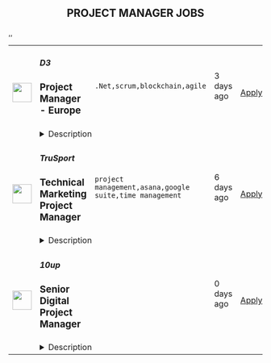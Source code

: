 <div align="center"><h2>PROJECT MANAGER JOBS</h2></div><table><tr>
                <td width="100" height="100" rowspan="2">
                    <img src="https://remotive.com/job/1714466/logo" width="38px" height="auto">
                </td>
                <td width="300">
                    <h5>D3</h5>
                    <h3>Project Manager - Europe</h3>
                </td>
                <td width="300">
                    <code>.Net,scrum,blockchain,agile</code>
                </td>
                <td width="200">
                <text>3 days ago</text>
                </td>
                <td width="100" rowspan="2">
                <a href="https://remotive.com/remote-jobs/product/project-manager-europe-1714466" align="right" target="_blank">Apply</a>
                </td>
            </tr>
            <tr>
                <td colspan="3">
                <details><summary>Description</summary>
                <p>D3 is a next-generation domain names company based in Las Vegas, Nevada. Our mission is to deliver exceptional customer experiences and ensure secure online identities. With our team of experienced founders who have achieved multiple exits in the tech industry and over 40 years of combined domain expertise across major tech hubs like San Francisco, Los Angeles, and New York City, we are poised to revolutionize the domain industry. Since 2000, we have successfully operated more than 20 registered top-level domains (TLDs) including popular extensions like .com, .net, .org, .xyz, .inc, .tv, and many more.</p>
<p> </p>
<p>Job Description:</p>
<p>We are seeking an exceptionally smart, motivated, and mature Project Manager and Scrum Master to lead the successful delivery of our web1 and web3 marketplace. In this role, you will bring together team members from across the USA, Asia, and Europe to ensure delivery excellence, strict timelines, clear communication, accurate scoping, and adherence to budgets. You will play a crucial role in driving the execution of our marketplace project, ensuring the alignment of cross-functional teams and maintaining a focus on quality and efficiency.</p>
<p> </p>
<p>Responsibilities:</p>
<p>1. Lead and manage the end-to-end project lifecycle, from initiation to delivery, ensuring adherence to timelines, budgets, and scope.</p>
<p>2. Bring together and coordinate a diverse team of professionals from different regions, including the USA, Asia, and Europe, fostering collaboration and effective communication.</p>
<p>3. Apply agile methodologies, particularly Scrum, as the Scrum Master to drive project delivery, facilitate daily stand-ups, sprint planning, sprint reviews, and retrospectives.</p>
<p>4. Define project scope, objectives, deliverables, and success criteria in collaboration with stakeholders and cross-functional teams.</p>
<p>5. Develop and maintain project plans, schedules, and resource allocation to ensure successful execution.</p>
<p>6. Identify and manage project risks, issues, and dependencies, proactively resolving them to minimize impact on project timelines and quality.</p>
<p>7. Communicate project progress, status, and key milestones to stakeholders and senior leadership, ensuring transparency and clear expectations.</p>
<p>8. Collaborate closely with product managers, engineering teams, designers, and other stakeholders to ensure a shared understanding of project requirements and priorities.</p>
<p>9. Facilitate effective communication and collaboration between distributed teams, utilizing appropriate tools and platforms.</p>
<p>10. Continuously monitor and improve project management processes, tools, and methodologies to enhance project delivery efficiency and effectiveness.</p>
<p> </p>
<p>Qualifications:</p>
<p>1. Bachelor's degree in project management, business administration, computer science, or a related field. Advanced degree or certifications (e.g., PMP, CSM) are a plus.</p>
<p>2. Minimum 5 years of experience in project management, with a proven track record of successfully delivering complex software projects.</p>
<p>3. Strong knowledge and practical experience in agile methodologies, particularly Scrum, as a Scrum Master.</p>
<p>4. Excellent leadership and team management skills, with the ability to bring together and motivate cross-functional teams in a distributed and multicultural environment.</p>
<p>5. Exceptional communication and interpersonal skills, with the ability to effectively communicate with stakeholders at all levels of the organization.</p>
<p>6. Strong organizational and analytical skills, with a focus on attention to detail and problem-solving.</p>
<p>7. Experience in managing projects with strict timelines, budgets, and scope, ensuring high-quality deliverables.</p>
<p>8. Familiarity with web1 and web3 technologies, blockchain concepts, and marketplace platforms is a plus.</p>
<p>9. Ability to adapt and thrive in a fast-paced startup environment, managing multiple priorities and stakeholders.</p>
<p>10. Self-motivated, proactive, and able to work independently with minimal supervision.</p>
<p>Join our dynamic team and be part of the forefront of the domain industry while working with cutting-edge web1 and</p>
<p> web3 technologies. If you're ready to lead project delivery, drive excellence, and contribute to our exciting journey, we would love to hear from you.</p>
<p>To apply, please submit your resume, cover letter, and any additional information that showcases your relevant experience in project management and Scrum Master roles.</p>
<p> </p>
<img src="https://remotive.com/job/track/1714466/blank.gif?source=public_api" alt=""/>
                </details>
                </td>
            </tr>,<tr>
                <td width="100" height="100" rowspan="2">
                    <img src="https://remotive.com/job/1747577/logo" width="38px" height="auto">
                </td>
                <td width="300">
                    <h5>TruSport</h5>
                    <h3>Technical Marketing Project Manager</h3>
                </td>
                <td width="300">
                    <code>project management,asana,google suite,time management</code>
                </td>
                <td width="200">
                <text>6 days ago</text>
                </td>
                <td width="100" rowspan="2">
                <a href="https://remotive.com/remote-jobs/marketing/technical-marketing-project-manager-1747577" align="right" target="_blank">Apply</a>
                </td>
            </tr>
            <tr>
                <td colspan="3">
                <details><summary>Description</summary>
                <p>About us:</p>
<p>We are a globally distributed team on a mission of global domination. I am looking for a Technical Marketing Project Manager to help herd cats and be the glue between marketing tech and channel managers. Asana experience is a plus...</p>
<p> </p>
<p>Summary: </p>
<p>We seek a skilled and detail-oriented Technical Marketing Project Manager to join our dynamic team. As the Technical Marketing Project Manager, you will be crucial in coordinating and overseeing marketing projects with a strong technical component. Your primary responsibility will be to ensure smooth project execution, manage sprints, and facilitate effective communication between cross-functional teams and external vendors. This part-time role requires proficiency in marketing, technical expertise, and experience using project management tools such as Asana, Slack, and Google Suite.</p>
<p> </p>
<p>Responsibilities:</p>
<ol class="_listContainer_1wyhh_1" style="">
<li style="">Project Management: Plan, execute, and track marketing projects with a technical focus. Create detailed project timelines, milestones, and deliverables.</li>
<li style="">Sprint Management: Lead sprint planning and execution, ensuring tasks are assigned, completed on time, and meeting quality standards.</li>
<li style="">Communication: Facilitate open and effective communication channels between internal teams, stakeholders, and external vendors. Provide daily updates on project statuses, needs, and blockers to ensure transparency and alignment.</li>
<li style="">Cross-Functional Collaboration: Collaborate with marketing, design, development, and other teams to ensure seamless coordination of efforts and successful project delivery.</li>
<li style="">Technical Expertise: Leverage your technical knowledge to understand project requirements, provide valuable insights, and ensure marketing strategies align with technical capabilities.</li>
<li style="">Issue Resolution: Proactively identify potential roadblocks and challenges, and work with teams to develop solutions and remove obstacles hindering project progress.</li>
<li style="">Vendor Management: Oversee relationships with external vendors, ensuring they meet project expectations and deadlines.</li>
<li style="">Performance Measurement: Monitor project performance, track KPIs, and analyze data to provide regular progress reports to stakeholders.</li>
</ol>
<p> </p>
<p>Requirements:</p>
<ul class="_listContainer_1wyhh_1" style="">
<li style="">Proven experience in marketing and project management in a technical environment.</li>
<li style="">Familiarity with project management tools such as Asana, Slack, and Google Suite.</li>
<li style="">Strong organizational and time management skills to handle multiple projects and deadlines effectively.</li>
<li style="">Excellent communication and interpersonal skills to collaborate with diverse teams and stakeholders.</li>
<li style="">Detail-oriented with a focus on ensuring high-quality deliverables.</li>
<li style="">Ability to proactively identify and address project issues to keep projects on track.</li>
<li style="">A passion for staying up-to-date with marketing trends and technological advancements.</li>
</ul>
<img src="https://remotive.com/job/track/1747577/blank.gif?source=public_api" alt=""/>
                </details>
                </td>
            </tr>,<tr>
                <td width="100" height="100" rowspan="2">
                    <img src="https://pbs.twimg.com/profile_images/2738508979/760be3edebfa0195e36fb3dba07297c1_400x400.png" width="38px" height="auto">
                </td>
                <td width="300">
                    <h5>10up</h5>
                    <h3>Senior Digital Project Manager</h3>
                </td>
                <td width="300">
                    <code></code>
                </td>
                <td width="200">
                <text>0 days ago</text>
                </td>
                <td width="100" rowspan="2">
                <a href="https://jobs.lever.co/10up-2/36ed2249-4b91-43f3-9604-9de62e3b558b" align="right" target="_blank">Apply</a>
                </td>
            </tr>
            <tr>
                <td colspan="3">
                <details><summary>Description</summary>
                <div class="section page-centered" data-qa="job-description"><div><b style="font-size: 18px">Location: Remote - Anywhere </b>(Open to applicants located anywhere around the globe.)</div><div><br></div><div>A Senior Project Manager at 10up is not just a task manager, but a strategic contributor to every project, and the driver for successful client delivery. Join a team of collaborative, cross-discipline professionals who have been pushing the boundaries of enterprise-level projects for over 12 years.</div><div><br></div><div>You’ll have ownership and input on a combination of innovative, challenging projects and ongoing support engagements—we believe in balanced and diverse workloads through dedicated resource management. We have a supportive Client Delivery structure, with established PM processes, while still allowing for autonomy.</div><div><br></div><div>As a leading digital agency, 10up’s client roster spans from innovative startups and impactful non-profits, to some of the biggest names in the industry, such as ESPN, Google, The New York Times Co., and The Nobel Prize Committee.&nbsp;</div><div><br></div><div>As a 10upper, you have options for flexible and alternative work schedules. Intentionally remote since day one, spanning six continents and 38+ countries, 10up fully embraces the benefits of distributed work.</div><div><br></div></div><div class="section page-centered"><div><h3>What you will do: </h3><ul class="posting-requirements plain-list"><ul><li>Act as the day-to-day Project Manager for 4 - 7 active projects; exhibiting senior-level ownership over all project scopes/plans, client meetings, written status updates, demos, risk management and iterative scope / expectation management.&nbsp;</li><li>Consistently track and analyze project progress and budget burn, and work with group and project leadership to escalate concerns and/or risks, and mitigate appropriately.</li><li>Ensure superior quality deliverables by collaboratively engaging cross-discipline leadership, and enforcing rigorous QA processes and standards to provide end to end delivery and client satisfaction.</li><li>Lead discovery engagements (onsite and remotely) that expertly define cross-discipline project requirements and that demonstrate an expert understanding of underlying client business goals and objectives.</li><li>Consistently identify strategic opportunities to engage with the 10up Account Management Team and collaborate towards building strong, long-term client relationships.</li></ul></ul></div></div><div class="section page-centered"><div><h3>About you: </h3><ul class="posting-requirements plain-list"><ul><li>You have experience delivering full scope CMS-based web projects for enterprise clients, ideally in an agency environment, and preferably with a practical understanding of the WordPress platform.</li><li>You can describe tangible examples of deescalating project risks by working with members of your team and leadership to develop collaborative solutions.</li><li>Your roles and responsibilities have been primarily client facing. You are often the main point of contact for client requests, escalations, comprehensive updates, and senior-level consultation.</li><li>You have a proven track record of deescalating project risks by working with members of your team and leadership to develop collaborative solutions.</li><li>You are an effective leader of cross-discipline project teams - across account strategy, experience design, engineering, QA and support - and are able to keep the team motivated and on task to deliver the best project outcomes.</li><li>You have excellent verbal and written English communication skills, both internally and externally.</li></ul></ul></div></div><div class="section page-centered"><div><h3>Benefits of interest:</h3><ul class="posting-requirements plain-list"><ul><li>Mentorship from a dedicated Team Lead and Director of Client Delivery.</li><li>Multiple paid time off programs, including accrued PTO, parental leave, bereavement leave, and company holidays – including an all-company break from Christmas Eve to New Years Day.</li><li>Health, dental, and life insurance programs (available for United States team members).</li><li>Retirement contribution programs (currently available in the U.S. and U.K.).</li><li>$3,000 USD accrued annually in professional development budget for you to spend on conferences, training, or to buy back time for programs like independent study.</li><li>Flexible and alternate schedule programs - including options for 4-day work week (Monday-Thursday) configurations.</li><li>Global Company summits – opportunities to meet, socialize and learn with fellow 10uppers in person at remarkable destinations.&nbsp;</li><li>An end-of-year all-hands bonus program, along with smaller opportunities for recognition throughout the year.</li></ul></ul></div></div><!--[2022-11-28] [GOLD-2535] Remove payTransparencyV1 when feature flag is fully removed--><div class="section page-centered" data-qa="salary-range"><div>$60,000 - $120,000 a year</div><small><div>The expected annual salary range for this position is between $60,000 and $120,000 USD. Compensation is determined based on a variety of factors including relevant experience, other job related qualifications/skills, geographic location, and business needs.</div></small></div><div class="section page-centered" data-qa="closing-description"><div><b style="font-size: 18px">Join our team!&nbsp;</b></div><div><br></div><div>If you are passionate about 10up's mission and think you have what it takes to be successful in this role even if you don't check all the boxes, please apply. We'd appreciate the opportunity to personally review your application. Everyone gets a response.</div><div><br></div><div>Read more about <a href="https://drive.google.com/file/d/1nQ9yWRqfDAdrriYRnBNzYo7w59auYxMe/view" class="postings-link">What to Expect </a>through our Recruiting process.</div><div><br></div><div>We don't want you to miss any communication from us! To ensure you receive updates on your application, please add jobs@10up.com to your contacts list! #LI-Remote</div></div><div class="section page-centered last-section-apply" data-qa="btn-apply-bottom"><a class="postings-btn template-btn-submit hex-color" data-qa="show-page-apply" href="https://jobs.lever.co/10up-2/36ed2249-4b91-43f3-9604-9de62e3b558b/apply">Apply for this job</a></div>
                </details>
                </td>
            </tr></table>